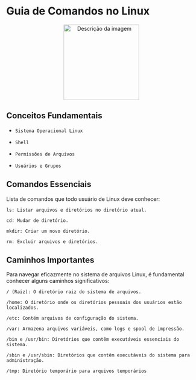 # Guia de Comandos no Linux
<p align="center">
  <img src="https://github.com/hramoz99/linux/assets/78046279/51df470e-e5f0-4e63-bae6-0fe0c4641a83" width="200" alt="Descrição da imagem">
</p>


## Conceitos Fundamentais

- `Sistema Operacional Linux`

- `Shell`

- `Permissões de Arquivos`

- `Usuários e Grupos`

## Comandos Essenciais
Lista de comandos que todo usuário de Linux deve conhecer:

```
ls: Listar arquivos e diretórios no diretório atual.
```
```
cd: Mudar de diretório.
```
```
mkdir: Criar um novo diretório.
```
```
rm: Excluir arquivos e diretórios.
```

## Caminhos Importantes
Para navegar eficazmente no sistema de arquivos Linux, é fundamental conhecer alguns caminhos significativos:
```
/ (Raiz): O diretório raiz do sistema de arquivos.
```
```
/home: O diretório onde os diretórios pessoais dos usuários estão localizados.
```
```
/etc: Contém arquivos de configuração do sistema.
```
```
/var: Armazena arquivos variáveis, como logs e spool de impressão.
```
```
/bin e /usr/bin: Diretórios que contêm executáveis essenciais do sistema.
```
```
/sbin e /usr/sbin: Diretórios que contêm executáveis do sistema para administração.
```
```
/tmp: Diretório temporário para arquivos temporários
```
